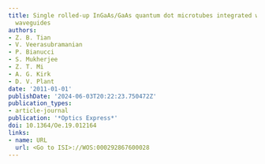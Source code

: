 ```yaml
---
title: Single rolled-up InGaAs/GaAs quantum dot microtubes integrated with silicon-on-insulator
  waveguides
authors:
- Z. B. Tian
- V. Veerasubramanian
- P. Bianucci
- S. Mukherjee
- Z. T. Mi
- A. G. Kirk
- D. V. Plant
date: '2011-01-01'
publishDate: '2024-06-03T20:22:23.750472Z'
publication_types:
- article-journal
publication: '*Optics Express*'
doi: 10.1364/Oe.19.012164
links:
- name: URL
  url: <Go to ISI>://WOS:000292867600028
---
```

